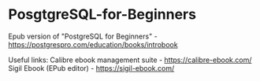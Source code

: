 # PosgtgreSQL-for-Beginners
Epub version of "PostgreSQL for Beginners" - https://postgrespro.com/education/books/introbook

Useful links:
Calibre ebook management suite - https://calibre-ebook.com/ 
Sigil Ebook (EPub editor) - https://sigil-ebook.com/
